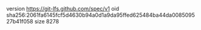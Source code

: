 version https://git-lfs.github.com/spec/v1
oid sha256:2061fa6145fcf5d4630b94a0d1a9da95ffed625484ba44da008509527b41f058
size 8278
